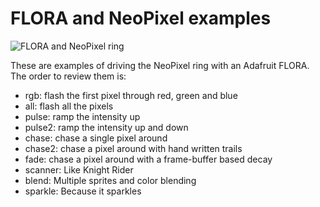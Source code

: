 FLORA and NeoPixel examples
=====
![FLORA and NeoPixel ring](http://farm3.staticflickr.com/2854/11277698765_913be823ee_z.jpg)

These are examples of driving the NeoPixel ring with an Adafruit FLORA.
The order to review them is:

* rgb: flash the first pixel through red, green and blue
* all: flash all the pixels
* pulse: ramp the intensity up
* pulse2: ramp the intensity up and down
* chase: chase a single pixel around
* chase2: chase a pixel around with hand written trails
* fade: chase a pixel around with a frame-buffer based decay
* scanner: Like Knight Rider
* blend: Multiple sprites and color blending
* sparkle: Because it sparkles


